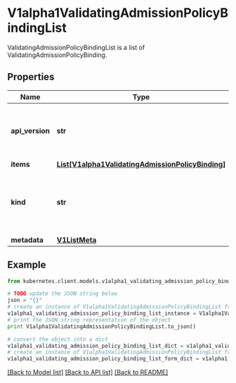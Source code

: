 # V1alpha1ValidatingAdmissionPolicyBindingList

ValidatingAdmissionPolicyBindingList is a list of ValidatingAdmissionPolicyBinding.

## Properties

Name | Type | Description | Notes
------------ | ------------- | ------------- | -------------
**api_version** | **str** | APIVersion defines the versioned schema of this representation of an object. Servers should convert recognized schemas to the latest internal value, and may reject unrecognized values. More info: https://git.k8s.io/community/contributors/devel/sig-architecture/api-conventions.md#resources | [optional] 
**items** | [**List[V1alpha1ValidatingAdmissionPolicyBinding]**](V1alpha1ValidatingAdmissionPolicyBinding.md) | List of PolicyBinding. | [optional] 
**kind** | **str** | Kind is a string value representing the REST resource this object represents. Servers may infer this from the endpoint the kubernetes.client submits requests to. Cannot be updated. In CamelCase. More info: https://git.k8s.io/community/contributors/devel/sig-architecture/api-conventions.md#types-kinds | [optional] 
**metadata** | [**V1ListMeta**](V1ListMeta.md) |  | [optional] 

## Example

```python
from kubernetes.client.models.v1alpha1_validating_admission_policy_binding_list import V1alpha1ValidatingAdmissionPolicyBindingList

# TODO update the JSON string below
json = "{}"
# create an instance of V1alpha1ValidatingAdmissionPolicyBindingList from a JSON string
v1alpha1_validating_admission_policy_binding_list_instance = V1alpha1ValidatingAdmissionPolicyBindingList.from_json(json)
# print the JSON string representation of the object
print V1alpha1ValidatingAdmissionPolicyBindingList.to_json()

# convert the object into a dict
v1alpha1_validating_admission_policy_binding_list_dict = v1alpha1_validating_admission_policy_binding_list_instance.to_dict()
# create an instance of V1alpha1ValidatingAdmissionPolicyBindingList from a dict
v1alpha1_validating_admission_policy_binding_list_form_dict = v1alpha1_validating_admission_policy_binding_list.from_dict(v1alpha1_validating_admission_policy_binding_list_dict)
```
[[Back to Model list]](../README.md#documentation-for-models) [[Back to API list]](../README.md#documentation-for-api-endpoints) [[Back to README]](../README.md)


